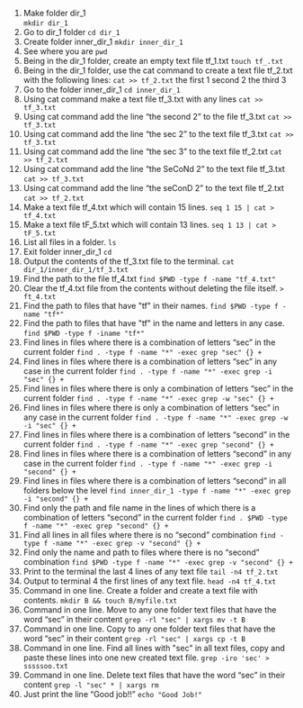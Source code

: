 1. Make folder dir_1<br/>
`mkdir dir_1`
 2. Go to dir_1 folder
`cd dir_1`
 3. Create folder inner_dir_1
 `mkdir inner_dir_1`
 4. See where you are
`pwd`
 5. Being in the dir_1 folder, create an empty text file tf_1.txt
 `touch tf_.txt`
 6. Being in the dir_1 folder, use the cat command to create a text file tf_2.txt with the following lines:
 `cat >> tf_2.txt`
 the first 1
 second 2
 the third 3
 7. Go to the folder inner_dir_1
`cd inner_dir_1`
 8. Using cat command make a text file tf_3.txt with any lines
 `cat >> tf_3.txt`
 9. Using cat command add the line “the second 2” to the file tf_3.txt
`cat >> tf_3.txt`
 10. Using cat command add the line “the sec 2” to the text file tf_3.txt
`cat >> tf_3.txt`
 11. Using cat command add the line “the sec 3” to the text file tf_2.txt
`cat >> tf_2.txt`
 12. Using cat command add the line “the SeCoNd 2” to the text file tf_3.txt
`cat >> tf_3.txt`
 13. Using cat command add the line “the seConD 2” to the text file tf_2.txt
`cat >> tf_2.txt`
 14. Make a text file tf_4.txt which will contain 15 lines.
`seq 1 15 | cat > tf_4.txt`
 15. Make a text file tF_5.txt which will contain 13 lines.
`seq 1 13 | cat > tF_5.txt`
 16. List all files in a folder.
`ls`
 17. Exit folder inner_dir_1
`cd`
 18. Output the contents of the tf_3.txt file to the terminal.
`cat dir_1/inner_dir_1/tf_3.txt`
 19. Find the path to the file tf_4.txt
`find $PWD -type f -name "tf_4.txt"`
 20. Clear the tf_4.txt file from the contents without deleting the file itself.
`> ft_4.txt`
 21. Find the path to files that have "tf" in their names.
`find $PWD -type f -name "tf*"`
 22. Find the path to files that have "tf" in the name and letters in any case.
`find $PWD -type f -iname "tf*"`
 23. Find lines in files where there is a combination of letters “sec” in the current folder
`find . -type f -name "*" -exec grep "sec" {} +`
 24. Find lines in files where there is a combination of letters “sec” in any case in the current folder
`find . -type f -name "*" -exec grep -i "sec" {} +`
 25. Find lines in files where there is only a combination of letters “sec” in the current folder
`find . -type f -name "*" -exec grep -w "sec" {} +`
 26. Find lines in files where there is only a combination of letters “sec” in any case in the current folder
`find . -type f -name "*" -exec grep -w -i "sec" {} +`
 27. Find lines in files where there is a combination of letters “second” in the current folder
`find . -type f -name "*" -exec grep "second" {} +`
 28. Find lines in files where there is a combination of letters “second” in any case in the current folder
`find . -type f -name "*" -exec grep -i "second" {} +`
 29. Find lines in files where there is a combination of letters “second” in all folders below the level
`find inner_dir_1 -type f -name "*" -exec grep -i "second" {} +`
 30. Find only the path and file name in the lines of which there is a combination of letters “second” in the current folder
`find . $PWD -type f -name "*" -exec grep "second" {} +`
 31. Find all lines in all files where there is no “second” combination
`find -type f -name "*" -exec grep -v "second" {} +`
 32. Find only the name and path to files where there is no “second” combination
`find $PWD -type f -name "*" -exec grep -v "second" {} +`
 33. Print to the terminal the last 4 lines of any text file
`tail -n4 tf_2.txt`
 34. Output to terminal 4 the first lines of any text file.
`head -n4 tf_4.txt`
 35. Command in one line. Create a folder and create a text file with contents.
`mkdir B && touch B/myfile.txt`
 36. Command in one line. Move to any one folder text files that have the word “sec” in their content
`grep -rl "sec" | xargs mv -t B`
 37. Command in one line. Copy to any one folder text files that have the word “sec” in their content
`grep -rl "sec" | xargs cp -t B`
 38. Command in one line. Find all lines with "sec" in all text files, copy and paste these lines into one new created text file.
`grep -iro 'sec' > sssssoo.txt`
 39. Command in one line. Delete text files that have the word “sec” in their content
`grep -l "sec" * | xargs rm`
 40. Just print the line “Good job!!”
  `echo "Good Job!"`
